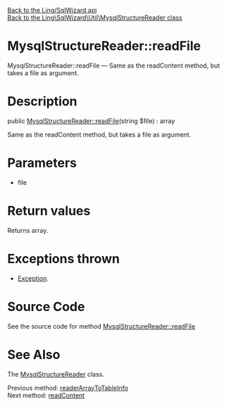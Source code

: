 [Back to the Ling/SqlWizard api](https://github.com/lingtalfi/SqlWizard/blob/master/doc/api/Ling/SqlWizard.md)<br>
[Back to the Ling\SqlWizard\Util\MysqlStructureReader class](https://github.com/lingtalfi/SqlWizard/blob/master/doc/api/Ling/SqlWizard/Util/MysqlStructureReader.md)


MysqlStructureReader::readFile
================



MysqlStructureReader::readFile — Same as the readContent method, but takes a file as argument.




Description
================


public [MysqlStructureReader::readFile](https://github.com/lingtalfi/SqlWizard/blob/master/doc/api/Ling/SqlWizard/Util/MysqlStructureReader/readFile.md)(string $file) : array




Same as the readContent method, but takes a file as argument.




Parameters
================


- file

    


Return values
================

Returns array.


Exceptions thrown
================

- [Exception](http://php.net/manual/en/class.exception.php).&nbsp;







Source Code
===========
See the source code for method [MysqlStructureReader::readFile](https://github.com/lingtalfi/SqlWizard/blob/master/Util/MysqlStructureReader.php#L126-L129)


See Also
================

The [MysqlStructureReader](https://github.com/lingtalfi/SqlWizard/blob/master/doc/api/Ling/SqlWizard/Util/MysqlStructureReader.md) class.

Previous method: [readerArrayToTableInfo](https://github.com/lingtalfi/SqlWizard/blob/master/doc/api/Ling/SqlWizard/Util/MysqlStructureReader/readerArrayToTableInfo.md)<br>Next method: [readContent](https://github.com/lingtalfi/SqlWizard/blob/master/doc/api/Ling/SqlWizard/Util/MysqlStructureReader/readContent.md)<br>

